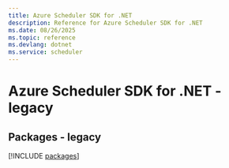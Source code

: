 ```yaml
---
title: Azure Scheduler SDK for .NET
description: Reference for Azure Scheduler SDK for .NET
ms.date: 08/26/2025
ms.topic: reference
ms.devlang: dotnet
ms.service: scheduler
---
```

# Azure Scheduler SDK for .NET - legacy
## Packages - legacy
[!INCLUDE [packages](scheduler-index.md)]